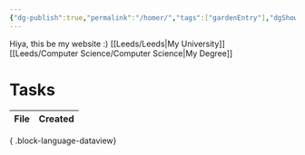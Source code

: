 ```yaml
---
{"dg-publish":true,"permalink":"/homer/","tags":["gardenEntry"],"dgShowInlineTitle":false}
---
```


Hiya, this be my website :)
[[Leeds/Leeds\|My University]]
[[Leeds/Computer Science/Computer Science\|My Degree]]


# Tasks
| File | Created |
| ---- | ------- |

{ .block-language-dataview}